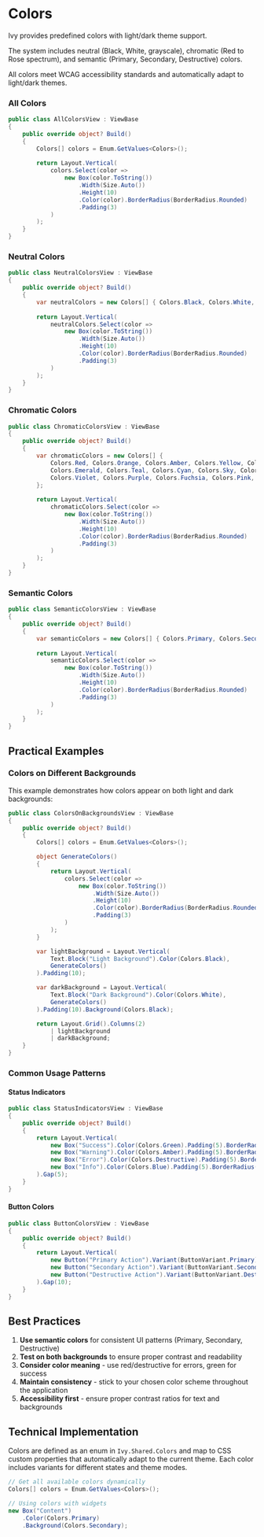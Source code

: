﻿# Colors

Ivy provides predefined colors with light/dark theme support. 

The system includes neutral (Black, White, grayscale), chromatic (Red to Rose spectrum), and semantic (Primary, Secondary, Destructive) colors. 

All colors meet WCAG accessibility standards and automatically adapt to light/dark themes.

### All Colors

```csharp demo-tabs 
public class AllColorsView : ViewBase
{
    public override object? Build()
    {
        Colors[] colors = Enum.GetValues<Colors>();
        
        return Layout.Vertical(
            colors.Select(color =>
                new Box(color.ToString())
                    .Width(Size.Auto())
                    .Height(10)
                    .Color(color).BorderRadius(BorderRadius.Rounded)
                    .Padding(3)
            )
        );
    }
}
```

### Neutral Colors

```csharp demo-tabs 
public class NeutralColorsView : ViewBase
{
    public override object? Build()
    {
        var neutralColors = new Colors[] { Colors.Black, Colors.White, Colors.Slate, Colors.Gray, Colors.Zinc, Colors.Neutral, Colors.Stone };
        
        return Layout.Vertical(
            neutralColors.Select(color =>
                new Box(color.ToString())
                    .Width(Size.Auto())
                    .Height(10)
                    .Color(color).BorderRadius(BorderRadius.Rounded)
                    .Padding(3)
            )
        );
    }
}
```

### Chromatic Colors

```csharp demo-tabs 
public class ChromaticColorsView : ViewBase
{
    public override object? Build()
    {
        var chromaticColors = new Colors[] { 
            Colors.Red, Colors.Orange, Colors.Amber, Colors.Yellow, Colors.Lime, Colors.Green, 
            Colors.Emerald, Colors.Teal, Colors.Cyan, Colors.Sky, Colors.Blue, Colors.Indigo, 
            Colors.Violet, Colors.Purple, Colors.Fuchsia, Colors.Pink, Colors.Rose 
        };
        
        return Layout.Vertical(
            chromaticColors.Select(color =>
                new Box(color.ToString())
                    .Width(Size.Auto())
                    .Height(10)
                    .Color(color).BorderRadius(BorderRadius.Rounded)
                    .Padding(3)
            )
        );
    }
}
```

### Semantic Colors

```csharp demo-tabs 
public class SemanticColorsView : ViewBase
{
    public override object? Build()
    {
        var semanticColors = new Colors[] { Colors.Primary, Colors.Secondary, Colors.Destructive };
        
        return Layout.Vertical(
            semanticColors.Select(color =>
                new Box(color.ToString())
                    .Width(Size.Auto())
                    .Height(10)
                    .Color(color).BorderRadius(BorderRadius.Rounded)
                    .Padding(3)
            )
        );
    }
}
```

## Practical Examples

### Colors on Different Backgrounds

This example demonstrates how colors appear on both light and dark backgrounds:

```csharp demo-tabs 
public class ColorsOnBackgroundsView : ViewBase
{
    public override object? Build()
    {
        Colors[] colors = Enum.GetValues<Colors>();

        object GenerateColors()
        {
            return Layout.Vertical(
                colors.Select(color =>
                    new Box(color.ToString())
                        .Width(Size.Auto())
                        .Height(10)
                        .Color(color).BorderRadius(BorderRadius.Rounded)
                        .Padding(3)
                )
            );
        }

        var lightBackground = Layout.Vertical(
            Text.Block("Light Background").Color(Colors.Black),
            GenerateColors()
        ).Padding(10);

        var darkBackground = Layout.Vertical(
            Text.Block("Dark Background").Color(Colors.White),
            GenerateColors()
        ).Padding(10).Background(Colors.Black);

        return Layout.Grid().Columns(2)
            | lightBackground
            | darkBackground;
    }
}
```

### Common Usage Patterns

#### Status Indicators

```csharp demo-tabs 
public class StatusIndicatorsView : ViewBase
{
    public override object? Build()
    {
        return Layout.Vertical(
            new Box("Success").Color(Colors.Green).Padding(5).BorderRadius(BorderRadius.Rounded),
            new Box("Warning").Color(Colors.Amber).Padding(5).BorderRadius(BorderRadius.Rounded),
            new Box("Error").Color(Colors.Destructive).Padding(5).BorderRadius(BorderRadius.Rounded),
            new Box("Info").Color(Colors.Blue).Padding(5).BorderRadius(BorderRadius.Rounded)
        ).Gap(5);
    }
}
```

#### Button Colors

```csharp demo-tabs 
public class ButtonColorsView : ViewBase
{
    public override object? Build()
    {
        return Layout.Vertical(
            new Button("Primary Action").Variant(ButtonVariant.Primary),
            new Button("Secondary Action").Variant(ButtonVariant.Secondary),
            new Button("Destructive Action").Variant(ButtonVariant.Destructive)
        ).Gap(10);
    }
}
```

## Best Practices

1. **Use semantic colors** for consistent UI patterns (Primary, Secondary, Destructive)
2. **Test on both backgrounds** to ensure proper contrast and readability
3. **Consider color meaning** - use red/destructive for errors, green for success
4. **Maintain consistency** - stick to your chosen color scheme throughout the application
5. **Accessibility first** - ensure proper contrast ratios for text and backgrounds

## Technical Implementation

Colors are defined as an enum in `Ivy.Shared.Colors` and map to CSS custom properties that automatically adapt to the current theme. Each color includes variants for different states and theme modes.

```csharp
// Get all available colors dynamically
Colors[] colors = Enum.GetValues<Colors>();

// Using colors with widgets
new Box("Content")
    .Color(Colors.Primary)
    .Background(Colors.Secondary);
```
